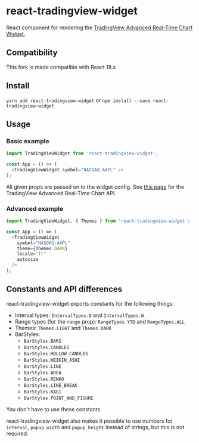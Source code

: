 # react-tradingview-widget
React component for rendering the [TradingView Advanced Real-Time Chart Widget](https://www.tradingview.com/widget/advanced-chart/).

## Compatibility
This fork is made compatible with React 18.x

## Install
`yarn add react-tradingview-widget`
or
`npm install --save react-tradingview-widget`

## Usage
### Basic example
```javascript
import TradingViewWidget from 'react-tradingview-widget';

const App = () => (
  <TradingViewWidget symbol="NASDAQ:AAPL" />
);
```

All given props are passed on to the widget config. See [this page](https://www.tradingview.com/widget/advanced-chart/) for the TradingView Advanced Real-Time Chart API.

### Advanced example
```javascript
import TradingViewWidget, { Themes } from 'react-tradingview-widget';

const App = () => (
  <TradingViewWidget
    symbol="NASDAQ:AAPL"
    theme={Themes.DARK}
    locale="fr"
    autosize
  />
);
```

## Constants and API differences
react-tradingview-widget exports constants for the following things:
- Interval types: `IntervalTypes.D` and `IntervalTypes.W`
- Range types (for the `range` prop): `RangeTypes.YTD` and `RangeTypes.ALL`
- Themes: `Themes.LIGHT` and `Themes.DARK`
- BarStyles:
  - `BarStyles.BARS`
  - `BarStyles.CANDLES`
  - `BarStyles.HOLLOW_CANDLES`
  - `BarStyles.HEIKIN_ASHI`
  - `BarStyles.LINE`
  - `BarStyles.AREA`
  - `BarStyles.RENKO`
  - `BarStyles.LINE_BREAK`
  - `BarStyles.KAGI`
  - `BarStyles.POINT_AND_FIGURE`

You don't have to use these constants.

react-tradingview-widget also makes it possible to use numbers for `interval`, `popup_width` and `popup_height` instead of strings, but this is not required.
